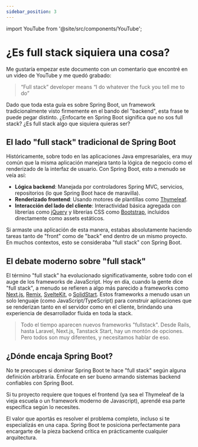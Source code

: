 ```yaml
---
sidebar_position: 3
---
```


import YouTube from '@site/src/components/YouTube';

# ¿Es full stack siquiera una cosa?

Me gustaría empezar este documento con un comentario que encontré en un video de YouTube y me quedó grabado:

> “Full stack” developer means “I do whatever the fuck you tell me to do”

Dado que toda esta guía es sobre Spring Boot, un framework tradicionalmente visto firmemente en el bando del "backend", esta frase te puede pegar distinto. ¿Enfocarte en Spring Boot significa que no sos full stack? ¿Es full stack algo que siquiera quieras ser?

## El lado "full stack" tradicional de Spring Boot

Históricamente, sobre todo en las aplicaciones Java empresariales, era muy común que la misma aplicación manejara tanto la lógica de negocio como el renderizado de la interfaz de usuario. Con Spring Boot, esto a menudo se veía así:

* **Lógica backend**: Manejada por controladores Spring MVC, servicios, repositorios (lo que Spring Boot hace de maravilla).
* **Renderizado frontend**: Usando motores de plantillas como [Thymeleaf](https://www.thymeleaf.org/).
* **Interacción del lado del cliente**: Interactividad básica agregada con librerías como [jQuery](https://jquery.com/) y librerías CSS como [Bootstrap](https://getbootstrap.com/), incluidos directamente como assets estáticos.

Si armaste una aplicación de esta manera, estabas absolutamente haciendo tareas tanto de "front" como de "back" end dentro de un mismo proyecto. En muchos contextos, esto se consideraba "full stack" con Spring Boot.

## El debate moderno sobre "full stack"

El término "full stack" ha evolucionado significativamente, sobre todo con el auge de los frameworks de JavaScript. Hoy en día, cuando la gente dice "full stack", a menudo se refieren a algo más parecido a frameworks como [Next.js](https://nextjs.org/), [Remix](https://remix.run/), [SvelteKit](https://svelte.dev/tutorial/kit/introducing-sveltekit), o [SolidStart](https://start.solidjs.com/). Estos frameworks a menudo usan un solo lenguaje (como JavaScript/TypeScript) para construir aplicaciones que se renderizan tanto en el servidor como en el cliente, brindando una experiencia de desarrollador fluida en toda la stack.

> Todo el tiempo aparecen nuevos frameworks "fullstack". Desde Rails, hasta Laravel, Next.js, Tanstack Start, hay un montón de opciones. Pero todos son muy diferentes, y necesitamos hablar de eso.

<YouTube id="eBy6LJvv8B0" />

## ¿Dónde encaja Spring Boot?

No te preocupes si dominar Spring Boot te hace "full stack" según alguna definición arbitraria. Enfocate en ser bueno armando sistemas backend confiables con Spring Boot.

Si tu proyecto requiere que toques el frontend (ya sea el Thymeleaf de la vieja escuela o un framework moderno de Javascript), aprendé esa parte específica según lo necesites.

El valor que aportás es resolver el problema completo, incluso si te especializás en una capa. Spring Boot te posiciona perfectamente para encargarte de la pieza backend crítica en prácticamente cualquier arquitectura.